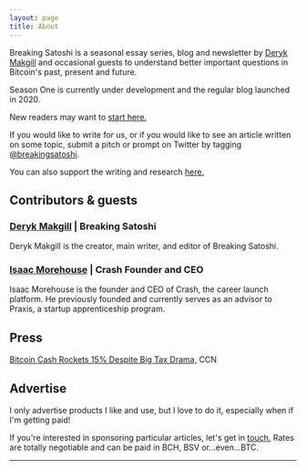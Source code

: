 ```yaml
---
layout: page
title: About
---
```


Breaking Satoshi is a seasonal essay series, blog and newsletter by [Deryk Makgill](https://derykmakgill.com) and occasional guests to understand better important questions in Bitcoin's past, present and future.

Season One is currently under development and the regular blog launched in 2020.

New readers may want to [start here.](/archive) 

If you would like to write for us, or if you would like to see an article written on some topic, submit a pitch or prompt on Twitter by tagging [@breakingsatoshi](https://twitter.com/breakingsatoshi).

You can also support the writing and research [here.](/support)

## Contributors & guests

### [Deryk Makgill](https://derykmakgill.com) | Breaking Satoshi

Deryk Makgill is the creator, main writer, and editor of Breaking Satoshi. 

### [Isaac Morehouse](https://isaacmorehouse.com) | Crash Founder and CEO

Isaac Morehouse is the founder and CEO of Crash, the career launch platform. He previously founded and currently serves as an advisor to Praxis, a startup apprenticeship program. 

## Press

[Bitcoin Cash Rockets 15% Despite Big Tax Drama,](https://www.ccn.com/cryptos-big-tax-drama-cant-stop-bitcoin-cash-surge/) CCN

## Advertise

I only advertise products I like and use, but I love to do it, especially when if I'm getting paid! 

If you're interested in sponsoring particular articles, let's get in [touch.](/contact) Rates are totally negotiable and can be paid in BCH, BSV or...even...BTC.

---
